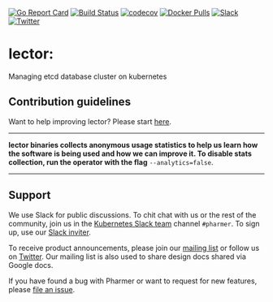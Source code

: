 [![Go Report Card](https://goreportcard.com/badge/github.com/etcd-manager/lector)](https://goreportcard.com/report/github.com/etcd-manager/lector)
[![Build Status](https://travis-ci.org/etcd-manager/lector.svg?branch=master)](https://travis-ci.org/etcd-manager/lector)
[![codecov](https://codecov.io/gh/etcd-manager/lector/branch/master/graph/badge.svg)](https://codecov.io/gh/etcd-manager/lector)
[![Docker Pulls](https://img.shields.io/docker/pulls/etcd-manager/lector.svg)](https://hub.docker.com/r/etcd-manager/lector/)
[![Slack](http://slack.kubernetes.io/badge.svg)](http://slack.kubernetes.io/#pharmer)
[![Twitter](https://img.shields.io/twitter/follow/appscodehq.svg?style=social&logo=twitter&label=Follow)](https://twitter.com/intent/follow?screen_name=AppsCodeHQ)

# lector:
Managing etcd database cluster on kubernetes

## Contribution guidelines
Want to help improving lector? Please start [here](/CONTRIBUTING.md).

---

**lector binaries collects anonymous usage statistics to help us learn how the software is being used and how we can improve it. To disable stats collection, run the operator with the flag** `--analytics=false`.

---

## Support
We use Slack for public discussions. To chit chat with us or the rest of the community, join us in the [Kubernetes Slack team](https://kubernetes.slack.com/messages/C81LSKMPE/details/) channel `#pharmer`. To sign up, use our [Slack inviter](http://slack.kubernetes.io/).

To receive product announcements, please join our [mailing list](https://groups.google.com/forum/#!forum/pharmer) or follow us on [Twitter](https://twitter.com/AppsCodeHQ). Our mailing list is also used to share design docs shared via Google docs.

If you have found a bug with Pharmer or want to request for new features, please [file an issue](https://github.com/pharmer/pharmer/issues/new).
